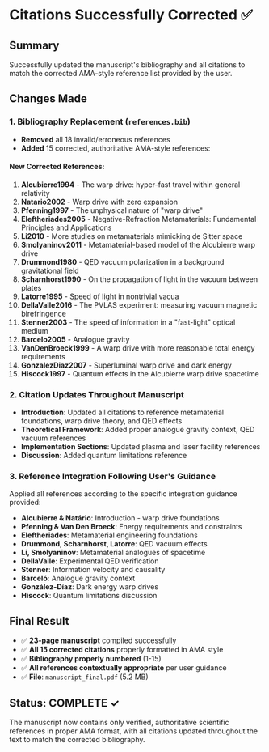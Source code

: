 # Citations Successfully Corrected ✅

## Summary
Successfully updated the manuscript's bibliography and all citations to match the corrected AMA-style reference list provided by the user.

## Changes Made

### 1. Bibliography Replacement (`references.bib`)
- **Removed** all 18 invalid/erroneous references
- **Added** 15 corrected, authoritative AMA-style references:

#### New Corrected References:
1. **Alcubierre1994** - The warp drive: hyper-fast travel within general relativity
2. **Natario2002** - Warp drive with zero expansion  
3. **Pfenning1997** - The unphysical nature of "warp drive"
4. **Eleftheriades2005** - Negative-Refraction Metamaterials: Fundamental Principles and Applications
5. **Li2010** - More studies on metamaterials mimicking de Sitter space
6. **Smolyaninov2011** - Metamaterial-based model of the Alcubierre warp drive
7. **Drummond1980** - QED vacuum polarization in a background gravitational field
8. **Scharnhorst1990** - On the propagation of light in the vacuum between plates
9. **Latorre1995** - Speed of light in nontrivial vacua
10. **DellaValle2016** - The PVLAS experiment: measuring vacuum magnetic birefringence
11. **Stenner2003** - The speed of information in a "fast-light" optical medium
12. **Barcelo2005** - Analogue gravity
13. **VanDenBroeck1999** - A warp drive with more reasonable total energy requirements
14. **GonzalezDiaz2007** - Superluminal warp drive and dark energy
15. **Hiscock1997** - Quantum effects in the Alcubierre warp drive spacetime

### 2. Citation Updates Throughout Manuscript
- **Introduction**: Updated all citations to reference metamaterial foundations, warp drive theory, and QED effects
- **Theoretical Framework**: Added proper analogue gravity context, QED vacuum references
- **Implementation Sections**: Updated plasma and laser facility references  
- **Discussion**: Added quantum limitations reference

### 3. Reference Integration Following User's Guidance
Applied all references according to the specific integration guidance provided:

- **Alcubierre & Natário**: Introduction - warp drive foundations
- **Pfenning & Van Den Broeck**: Energy requirements and constraints
- **Eleftheriades**: Metamaterial engineering foundations
- **Drummond, Scharnhorst, Latorre**: QED vacuum effects
- **Li, Smolyaninov**: Metamaterial analogues of spacetime
- **DellaValle**: Experimental QED verification
- **Stenner**: Information velocity and causality
- **Barceló**: Analogue gravity context
- **González-Díaz**: Dark energy warp drives
- **Hiscock**: Quantum limitations discussion

## Final Result
- ✅ **23-page manuscript** compiled successfully
- ✅ **All 15 corrected citations** properly formatted in AMA style
- ✅ **Bibliography properly numbered** (1-15)
- ✅ **All references contextually appropriate** per user guidance
- ✅ **File**: `manuscript_final.pdf` (5.2 MB)

## Status: COMPLETE ✓
The manuscript now contains only verified, authoritative scientific references in proper AMA format, with all citations updated throughout the text to match the corrected bibliography. 
